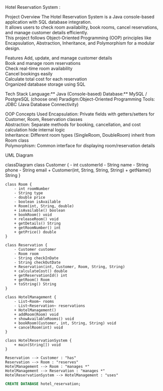 Hotel Reservation System :
 
Project Overview
 The Hotel Reservation System is a Java console-based application with SQL database integration.  
 It allows users to check room availability, book rooms, cancel reservations, and manage customer details efficiently.  
 This project follows Object-Oriented Programming (OOP) principles like Encapsulation, Abstraction, Inheritance, and Polymorphism for a     modular design.

Features
 Add, update, and manage customer details  
 Book and manage room reservations  
 Check real-time room availability  
 Cancel bookings easily  
 Calculate total cost for each reservation  
 Organized database storage using SQL  

Tech Stack
 Language:** Java (Console-based)
 Database:** MySQL / PostgreSQL (choose one)
 Paradigm:Object-Oriented Programming
 Tools: JDBC (Java Database Connectivity)


OOP Concepts Used
Encapsulation: Private fields with getters/setters for Customer, Room, Reservation classes  
Abstraction: Separate methods for booking, cancellation, and cost calculation hide internal logic  
Inheritance: Different room types (SingleRoom, DoubleRoom) inherit from Room class  
Polymorphism: Common interface for displaying room/reservation details  


 UML Diagram

classDiagram
    class Customer {
        - int customerId
        - String name
        - String phone
        - String email
        + Customer(int, String, String, String)
        + getName() String
    }

    class Room {
        - int roomNumber
        - String type
        - double price
        - boolean isAvailable
        + Room(int, String, double)
        + isAvailable() boolean
        + bookRoom() void
        + releaseRoom() void
        + getDetails() String
        + getRoomNumber() int
        + getPrice() double
    }

    class Reservation {
        - Customer customer
        - Room room
        - String checkInDate
        - String checkOutDate
        + Reservation(int, Customer, Room, String, String)
        + calculateCost() double
        + getReservationId() int
        + getRoom() Room
        + toString() String
    }

    class HotelManagement {
        - List~Room~ rooms
        - List~Reservation~ reservations
        + HotelManagement()
        + addRoom(Room) void
        + showAvailableRooms() void
        + bookRoom(Customer, int, String, String) void
        + cancelRoom(int) void
    }

    class HotelReservationSystem {
        + main(String[]) void
    }

    Reservation --> Customer : "has"
    Reservation --> Room : "reserves"
    HotelManagement --> Room : "manages *"
    HotelManagement --> Reservation : "manages *"
    HotelReservationSystem --> HotelManagement : "uses"

 



```sql
CREATE DATABASE hotel_reservation;
